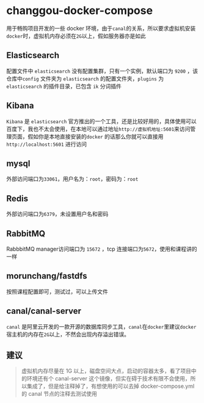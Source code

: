 # changgou-docker-compose
用于畅购项目开发的一些 docker 环境，由于`canal`的关系，所以要求虚拟机安装`docker`时，虚拟机内存必须在`2G`以上，假如服务器亦是如此

## Elasticsearch

配置文件中 `elasticsearch` 没有配置集群，只有一个实例，默认端口为 `9200` ，该仓库中`config` 文件夹为 `elasticsearch` 的配置文件夹，`plugins` 为 `elasticsearch` 的插件目录，已包含 `ik` 分词插件

## Kibana

`Kibana` 是 `elasticsearch` 官方推出的一个工具，还是比较好用的，具体使用可以百度下，我也不太会使用，在本地可以通过地址`http://虚拟机地址:5601`来访问管理页面，假如你是本地直接安装的`docker` 的话那么你就可以直接用 `http://localhost:5601` 进行访问

## mysql

外部访问端口为`33061`，用户名为：`root`，密码为：`root`

## Redis

外部访问端口为`6379`，未设置用户名和密码

## RabbitMQ

RabbbitMQ  manager访问端口为 `15672` ，tcp 连接端口为`5672`，使用和课程讲的一样

## morunchang/fastdfs

按照课程配置即可，测试过，可以上传文件

## canal/canal-server
`canal` 是阿里云开发的一款开源的数据库同步工具，`canal`在`docker`里建议`docker`宿主机的内存在`2G`以上，不然会出现内存溢出错误。

## 建议

> 虚拟机内存尽量在 1G 以上，磁盘空间大点，启动的容器太多，看了项目中的环境还有个 canal-server 这个镜像，但实在碍于技术有限不会使用，所以集成了，但是给注释掉了，有想使用的可以去掉 docker-compose.yml  的 canal 节点的注释去测试使用

